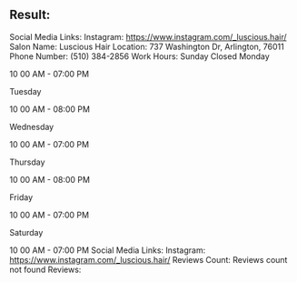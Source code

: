 ## Result: 
Social Media Links:
Instagram: https://www.instagram.com/_luscious.hair/
Salon Name: Luscious Hair
Location: 737 Washington Dr, Arlington, 76011
Phone Number: (510) 384-2856
Work Hours:
Sunday
                         Closed
Monday

10 00 AM - 07:00 PM

Tuesday

10 00 AM - 08:00 PM

Wednesday

10 00 AM - 07:00 PM

Thursday

10 00 AM - 08:00 PM

Friday

10 00 AM - 07:00 PM

Saturday

10 00 AM - 07:00 PM
Social Media Links:
Instagram: https://www.instagram.com/_luscious.hair/
Reviews Count: Reviews count not found
Reviews:
